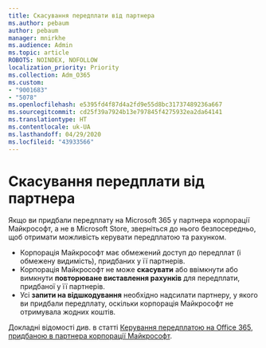 ```yaml
---
title: Скасування передплати від партнера
ms.author: pebaum
author: pebaum
manager: mnirkhe
ms.audience: Admin
ms.topic: article
ROBOTS: NOINDEX, NOFOLLOW
localization_priority: Priority
ms.collection: Adm_O365
ms.custom:
- "9001683"
- "5078"
ms.openlocfilehash: e5395fd4f87d4a2fd9e55d8bc31737489236a667
ms.sourcegitcommit: cd25f39a7924b13e797845f4275932ea2da64141
ms.translationtype: HT
ms.contentlocale: uk-UA
ms.lasthandoff: 04/29/2020
ms.locfileid: "43933566"
---
```

# <a name="cancel-subscription-from-partner"></a>Скасування передплати від партнера

Якщо ви придбали передплату на Microsoft 365 у партнера корпорації Майкрософт, а не в Microsoft Store, зверніться до нього безпосередньо, щоб отримати можливість керувати передплатою та рахунком.

- Корпорація Майкрософт має обмежений доступ до передплат (і обмежену видимість), придбаних у її партнерів. 
- Корпорація Майкрософт не може **скасувати** або ввімкнути або вимкнути **повторюване виставлення рахунків** для передплати, придбаної у її партнерів. 
- Усі **запити на відшкодування** необхідно надсилати партнеру, у якого ви придбали передплату, оскільки корпорація Майкрософт не отримувала жодних коштів. 

Докладні відомості див. в статті [Керування передплатою на Office 365, придбаною в партнера корпорації Майкрософт](https://support.microsoft.com/help/4230739/microsoft-account-manage-office-365-subscription-from-third-party). 
